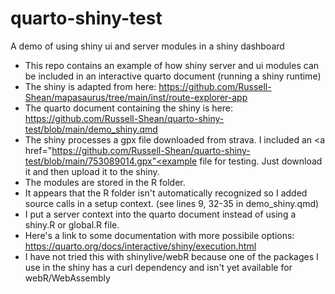 # quarto-shiny-test
A demo of using shiny ui and server modules in a shiny dashboard          
         
- This repo contains an example of how shiny server and ui modules can be included in an interactive quarto document (running a shiny runtime)
- The shiny is adapted from here: https://github.com/Russell-Shean/mapasaurus/tree/main/inst/route-explorer-app
- The quarto document containing the shiny is here: https://github.com/Russell-Shean/quarto-shiny-test/blob/main/demo_shiny.qmd
- The shiny processes a gpx file downloaded from strava. I included an <a href="https://github.com/Russell-Shean/quarto-shiny-test/blob/main/753089014.gpx"<example file</a> for testing. Just download it and then upload it to the shiny.
- The modules are stored in the R folder.
- It appears that the R folder isn't automatically recognized so I added source calls in a setup context. (see lines 9, 32-35 in demo_shiny.qmd)
- I put a server context into the quarto document instead of using a shiny.R or global.R file.
- Here's a link to some documentation with more possibile options: https://quarto.org/docs/interactive/shiny/execution.html
- I have not tried this with shinylive/webR because one of the packages I use in the shiny has a curl dependency and isn't yet available for webR/WebAssembly


